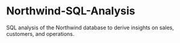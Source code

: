 # Northwind-SQL-Analysis
SQL analysis of the Northwind database to derive insights on sales, customers, and operations.
